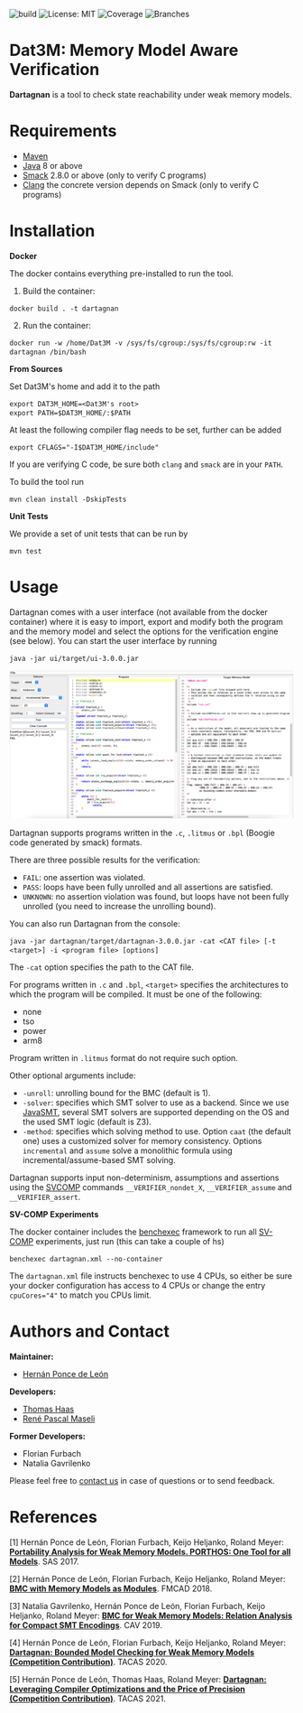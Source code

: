 ![build](https://github.com/hernanponcedeleon/Dat3M/actions/workflows/maven.yml/badge.svg?branch=development)
![License: MIT](https://img.shields.io/badge/License-MIT-green.svg)
![Coverage](../badges/coverage.svg)
![Branches](../badges/branches.svg)

# Dat3M: Memory Model Aware Verification

**Dartagnan** is a tool to check state reachability under weak memory models.

Requirements
======
* [Maven](https://maven.apache.org/)
* [Java](https://openjdk.java.net/projects/jdk/16/) 8 or above
* [Smack](https://github.com/smackers/smack) 2.8.0 or above (only to verify C programs)
* [Clang](https://clang.llvm.org) the concrete version depends on Smack (only to verify C programs)

Installation
======

**Docker**

The docker contains everything pre-installed to run the tool.

1. Build the container:
```
docker build . -t dartagnan
```

2. Run the container:
```
docker run -w /home/Dat3M -v /sys/fs/cgroup:/sys/fs/cgroup:rw -it dartagnan /bin/bash
```

**From Sources**

Set Dat3M's home and add it to the path
```
export DAT3M_HOME=<Dat3M's root>
export PATH=$DAT3M_HOME/:$PATH
```

At least the following compiler flag needs to be set, further can be added  
```
export CFLAGS="-I$DAT3M_HOME/include"
```

If you are verifying C code, be sure both `clang` and `smack` are in your `PATH`.

To build the tool run
```
mvn clean install -DskipTests
```

**Unit Tests**

We provide a set of unit tests that can be run by
```
mvn test
```

Usage
======
Dartagnan comes with a user interface (not available from the docker container) where it is easy to import, export and modify both the program and the memory model and select the options for the verification engine (see below).
You can start the user interface by running
```
java -jar ui/target/ui-3.0.0.jar
```
<p align="center"> 
<img src="ui/src/main/resources/ui.jpg">
</p>

Dartagnan supports programs written in the `.c`, `.litmus` or `.bpl` (Boogie code generated by smack) formats.

There are three possible results for the verification:
- `FAIL`: one assertion was violated.
- `PASS`: loops have been fully unrolled and all assertions are satisfied.
- `UNKNOWN`: no assertion violation was found, but loops have not been fully unrolled (you need to increase the unrolling bound).

You can also run Dartagnan from the console:

```
java -jar dartagnan/target/dartagnan-3.0.0.jar -cat <CAT file> [-t <target>] -i <program file> [options]
```
The `-cat` option specifies the path to the CAT file.

For programs written in `.c` and `.bpl`, `<target>` specifies the architectures to which the program will be compiled. It must be one of the following: 
- none
- tso
- power
- arm8

Program written in `.litmus` format do not require such option.

Other optional arguments include:
- `-unroll`: unrolling bound for the BMC (default is 1).
- `-solver`: specifies which SMT solver to use as a backend. Since we use [JavaSMT](https://github.com/sosy-lab/java-smt), several SMT solvers are supported depending on the OS and the used SMT logic (default is Z3).
- `-method`: specifies which solving method to use. Option `caat` (the default one) uses a customized solver for memory consistency. Options `incremental` and `assume` solve a monolithic formula using incremental/assume-based SMT solving. 

Dartagnan supports input non-determinism, assumptions and assertions using the [SVCOMP](https://sv-comp.sosy-lab.org/2020/index.php) commands `__VERIFIER_nondet_X`, `__VERIFIER_assume` and `__VERIFIER_assert`.

**SV-COMP Experiments**

The docker container includes the [benchexec](https://github.com/sosy-lab/benchexec) framework to run all [SV-COMP](https://sv-comp.sosy-lab.org/) experiments, just run (this can take a couple of hs)
```
benchexec dartagnan.xml --no-container
```
The `dartagnan.xml` file instructs benchexec to use 4 CPUs, so either be sure your docker configuration has access to 4 CPUs or change the entry `cpuCores="4"` to match you CPUs limit.

Authors and Contact
======
**Maintainer:**

* [Hernán Ponce de León](https://hernanponcedeleon.github.io)

**Developers:**

* [Thomas Haas](https://www.tcs.cs.tu-bs.de/group/haas/home.html)
* [René Pascal Maseli](https://www.tcs.cs.tu-bs.de/group/maseli/home.html)

**Former Developers:**

* Florian Furbach
* Natalia Gavrilenko

Please feel free to [contact us](mailto:hernan.ponce@unibw.de) in case of questions or to send feedback.

References
======
[1] Hernán Ponce de León, Florian Furbach, Keijo Heljanko, Roland Meyer: [**Portability Analysis for Weak Memory Models. PORTHOS: One Tool for all Models**](https://hernanponcedeleon.github.io/pdfs/sas2017.pdf). SAS 2017.

[2] Hernán Ponce de León, Florian Furbach, Keijo Heljanko, Roland Meyer: [**BMC with Memory Models as Modules**](https://hernanponcedeleon.github.io/pdfs/fmcad2018.pdf). FMCAD 2018.

[3] Natalia Gavrilenko, Hernán Ponce de León, Florian Furbach, Keijo Heljanko, Roland Meyer: [**BMC for Weak Memory Models: Relation Analysis for Compact SMT Encodings**](https://hernanponcedeleon.github.io/pdfs/cav2019.pdf). CAV 2019.

[4] Hernán Ponce de León, Florian Furbach, Keijo Heljanko, Roland Meyer: [**Dartagnan: Bounded Model Checking for Weak Memory Models (Competition Contribution)**](https://hernanponcedeleon.github.io/pdfs/svcomp20.pdf). TACAS 2020.

[5] Hernán Ponce de León, Thomas Haas, Roland Meyer: [**Dartagnan: Leveraging Compiler Optimizations and the Price of Precision (Competition Contribution)**](https://hernanponcedeleon.github.io/pdfs/svcomp2021.pdf). TACAS 2021.
